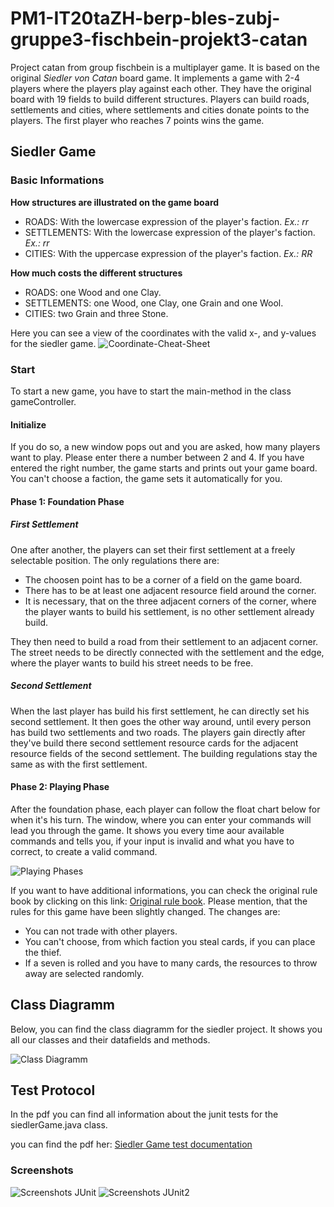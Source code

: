 # PM1-IT20taZH-berp-bles-zubj-gruppe3-fischbein-projekt3-catan
Project catan from group fischbein is a multiplayer game. It is based on the original *Siedler von Catan* board game.
It implements a game with 2-4 players where the players play against each other. 
They have the original board with 19 fields to build different structures.
Players can build roads, settlements and cities, where settlements and cities donate points to the players. The first player who reaches 7 points wins the game.

## Siedler Game
### Basic Informations
**How structures are illustrated on the game board**
* ROADS: With the lowercase expression of the player's faction. *Ex.: rr*
* SETTLEMENTS: With the lowercase expression of the player's faction. *Ex.: rr*
* CITIES: With the uppercase expression of the player's faction. *Ex.: RR*

**How much costs the different structures**
* ROADS: one Wood and one Clay.
* SETTLEMENTS: one Wood, one Clay, one Grain and one Wool.
* CITIES: two Grain and three Stone.

Here you can see a view of the coordinates with the valid x-, and y-values for the siedler game.
![Coordinate-Cheat-Sheet](doc/Coordinates-Cheat-Sheet.svg)

### Start
To start a new game, you have to start the main-method in the class gameController. 
#### Initialize
If you do so, a new window pops out and you are asked, how many players want to play. 
Please enter there a number between 2 and 4. If you have entered the right number, the game starts
and prints out your game board. You can't choose a faction, the game sets it automatically for you.

#### Phase 1: Foundation Phase
##### First Settlement
One after another, the players can set their first settlement at a freely selectable position. The only regulations there are:
* The choosen point has to be a corner of a field on the game board.
* There has to be at least one adjacent resource field around the corner.
* It is necessary, that on the three adjacent corners of the corner, where the player wants to build his settlement, is no other settlement already build. 

They then need to build a road from their settlement to an adjacent corner. The street needs to be directly connected with the settlement and the edge, where
the player wants to build his street needs to be free.
##### Second Settlement
When the last player has build his first settlement, he can directly set his second settlement. It then goes the other way around, until every person
has build two settlements and two roads. The players gain directly after they've build there second settlement resource cards for the adjacent resource fields of the second settlement. The building regulations stay the same as with the first settlement.

#### Phase 2: Playing Phase
After the foundation phase, each player can follow the float chart below for when it's his turn.
The window, where you can enter your commands will lead you through the game. It shows you every time aour available commands and tells you, if your
input is invalid and what you have to correct, to create a valid command.

![Playing Phases](doc/GameDiagramm.png)

If you want to have additional informations, you can check the original rule book by clicking on this link: [Original rule book](doc/originalRulebook.pdf). Please mention, that the rules for this game have been slightly changed. The changes are:
* You can not trade with other players.
* You can't choose, from which faction you steal cards, if you can place the thief.
* If a seven is rolled and you have to many cards, the resources to throw away are selected randomly.

## Class Diagramm
Below, you can find the class diagramm for the siedler project. It shows you all our classes and their datafields and methods.

![Class Diagramm](doc/Klassendiagramm.png)

## Test Protocol
In the pdf you can find all information about the junit tests for the siedlerGame.java class.

you can find the pdf her: 
[Siedler Game test documentation](https://github.zhaw.ch/PM1-IT20taZH-berp-bles-zubj/gruppe3-fischbein-projekt3-catan/blob/master/doc/testing/testing-siedlerGame-documentation.pdf)

### Screenshots
![Screenshots JUnit](doc/testing/tests-1.PNG)
![Screenshots JUnit2](doc/testing/tests-2.PNG)
